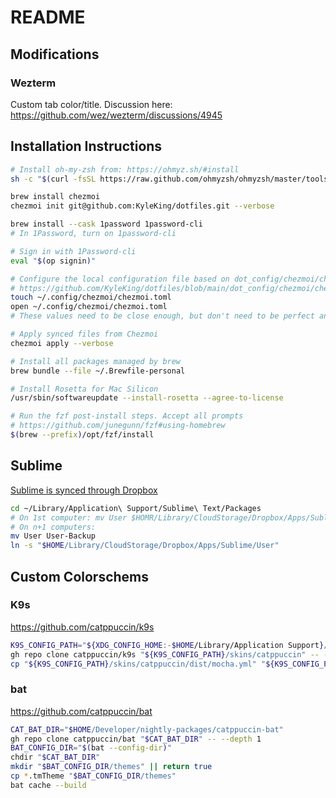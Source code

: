 # README

## Modifications

### Wezterm

Custom tab color/title. Discussion here: <https://github.com/wez/wezterm/discussions/4945>

## Installation Instructions

```sh
# Install oh-my-zsh from: https://ohmyz.sh/#install
sh -c "$(curl -fsSL https://raw.github.com/ohmyzsh/ohmyzsh/master/tools/install.sh)"

brew install chezmoi
chezmoi init git@github.com:KyleKing/dotfiles.git --verbose

brew install --cask 1password 1password-cli
# In 1Password, turn on 1password-cli

# Sign in with 1Password-cli
eval "$(op signin)"

# Configure the local configuration file based on dot_config/chezmoi/chezmoi.toml.tmpl
# https://github.com/KyleKing/dotfiles/blob/main/dot_config/chezmoi/chezmoi.toml.tmpl
touch ~/.config/chezmoi/chezmoi.toml
open ~/.config/chezmoi/chezmoi.toml
# These values need to be close enough, but don't need to be perfect and can be fixed later

# Apply synced files from Chezmoi
chezmoi apply --verbose

# Install all packages managed by brew
brew bundle --file ~/.Brewfile-personal

# Install Rosetta for Mac Silicon
/usr/sbin/softwareupdate --install-rosetta --agree-to-license

# Run the fzf post-install steps. Accept all prompts
# https://github.com/junegunn/fzf#using-homebrew
$(brew --prefix)/opt/fzf/install
```

## Sublime

[Sublime is synced through Dropbox](https://packagecontrol.io/docs/syncing#dropbox-osx)

```sh
cd ~/Library/Application\ Support/Sublime\ Text/Packages
# On 1st computer: mv User $HOMR/Library/CloudStorage/Dropbox/Apps/Sublime
# On n+1 computers:
mv User User-Backup
ln -s "$HOME/Library/CloudStorage/Dropbox/Apps/Sublime/User"
```

## Custom Colorschems

### K9s

<https://github.com/catppuccin/k9s>

```sh
K9S_CONFIG_PATH="${XDG_CONFIG_HOME:-$HOME/Library/Application Support}/k9s"
gh repo clone catppuccin/k9s "${K9S_CONFIG_PATH}/skins/catppuccin" -- --depth 1
cp "${K9S_CONFIG_PATH}/skins/catppuccin/dist/mocha.yml" "${K9S_CONFIG_PATH}/skin.yml"
```

### bat

<https://github.com/catppuccin/bat>

```sh
CAT_BAT_DIR="$HOME/Developer/nightly-packages/catppuccin-bat"
gh repo clone catppuccin/bat "$CAT_BAT_DIR" -- --depth 1
BAT_CONFIG_DIR="$(bat --config-dir)"
chdir "$CAT_BAT_DIR"
mkdir "$BAT_CONFIG_DIR/themes" || return true
cp *.tmTheme "$BAT_CONFIG_DIR/themes"
bat cache --build
```
